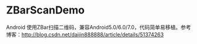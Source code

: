 # ZBarScanDemo
Android 使用ZBar扫描二维码，兼容Android5.0/6.0/7.0，代码简单易移植。参考博客：http://blog.csdn.net/daijin888888/article/details/51374263

